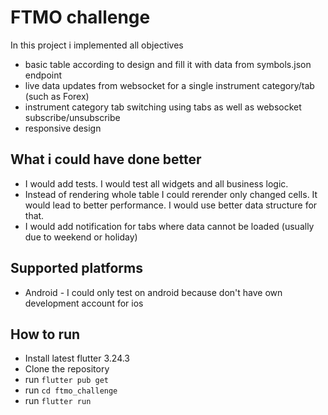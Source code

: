 # FTMO challenge

In this project i implemented all objectives

-  basic table according to design and fill it with data from symbols.json
   endpoint
-  live data updates from websocket for a single instrument category/tab
   (such as Forex)
- instrument category tab switching using tabs as well as websocket
  subscribe/unsubscribe
- responsive design


## What i could have done better
- I would add tests. I would test all widgets and all business logic.
- Instead of rendering whole table I could rerender only changed cells. It would lead to better performance. I would use better data structure for that.
- I would add notification for tabs where data cannot be loaded (usually due to weekend or holiday)

## Supported platforms
- Android - I could only test on android because don't have own development account for ios 

## How to run
- Install latest flutter 3.24.3
- Clone the repository
- run `flutter pub get`
- run `cd ftmo_challenge`
- run `flutter run`
